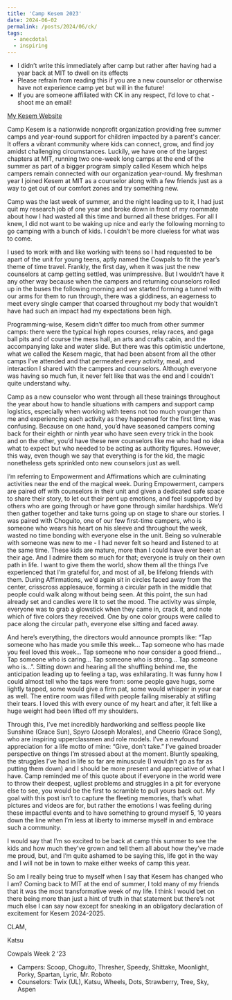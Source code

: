 ```yaml
---
title: 'Camp Kesem 2023'
date: 2024-06-02
permalink: /posts/2024/06/ck/
tags:
  - anecdotal
  - inspiring
---
```


- I didn’t write this immediately after camp but rather after having had a year back at MIT to dwell on its effects
- Please refrain from reading this if you are a new counselor or otherwise have not experience camp yet but will in the future!
- If you are someone affiliated with CK in any respect, I’d love to chat - shoot me an email!

[My Kesem Website](https://donate.kesem.org/fundraiser/5097305)

Camp Kesem is a nationwide nonprofit organization providing free summer camps and year-round support for children impacted by a parent's cancer. It offers a vibrant community where kids can connect, grow, and find joy amidst challenging circumstances. Luckily, we have one of the largest chapters at MIT, running two one-week long camps at the end of the summer as part of a bigger program simply called Kesem which helps campers remain connected with our organization year-round. My freshman year I joined Kesem at MIT as a counselor along with a few friends just as a way to get out of our comfort zones and try something new. 

Camp was the last week of summer, and the night leading up to it, I had just quit my research job of one year and broke down in front of my roommate about how I had wasted all this time and burned all these bridges. For all I knew, I did not want to be waking up nice and early the following morning to go camping with a bunch of kids. I couldn’t be more clueless for what was to come.

I used to work with and like working with teens so I had requested to be apart of the unit for young teens, aptly named the Cowpals to fit the year’s theme of time travel. Frankly, the first day, when it was just the new counselors at camp getting settled, was unimpressive. But I wouldn’t have it any other way because when the campers and returning counselors rolled up in the buses the following morning and we started forming a tunnel with our arms for them to run through, there was a giddiness, an eagerness to meet every single camper that coarsed throughout my body that wouldn’t have had such an impact had my expectations been high. 

Programming-wise, Kesem didn’t differ too much from other summer camps: there were the typical high ropes courses, relay races, and gaga ball pits and of course the mess hall, an arts and crafts cabin, and the accompanying lake and water slide. But there was this optimistic undertone, what we called the Kesem magic, that had been absent from all the other camps I’ve attended and that permeated every activity, meal, and interaction I shared with the campers and counselors. Although everyone was having so much fun, it never felt like that was the end and I couldn’t quite understand why. 

Camp as a new counselor who went through all these trainings throughout the year about how to handle situations with campers and support camp logistics, especially when working with teens not too much younger than me and experiencing each activity as they happened for the first time, was confusing. Because on one hand, you’d have seasoned campers coming back for their eighth or ninth year who have seen every trick in the book and on the other, you’d have these new counselors like me who had no idea what to expect but who needed to be acting as authority figures. However, this way, even though we say that everything is for the kid, the magic nonetheless gets sprinkled onto new counselors just as well.

I’m referring to Empowerment and Affirmations which are culminating activities near the end of the magical week. During Empowerment, campers are paired off with counselors in their unit and given a dedicated safe space to share their story, to let out their pent up emotions, and feel supported by others who are going through or have gone through similar hardships. We’d then gather together and take turns going up on stage to share our stories. I was paired with Choguito, one of our few first-time campers, who is someone who wears his heart on his sleeve and throughout the week, wasted no time bonding with everyone else in the unit. Being so vulnerable with someone was new to me - I had never felt so heard and listened to at the same time. These kids are mature, more than I could have ever been at their age. And I admire them so much for that; everyone is truly on their own path in life. I want to give them the world, show them all the things I’ve experienced that I’m grateful for, and most of all, be lifelong friends with them. During Affirmations, we'd again sit in circles faced away from the center, crisscross applesauce, forming a circular path in the middle that people could walk along without being seen. At this point, the sun had already set and candles were lit to set the mood. The activity was simple, everyone was to grab a glowstick when they came in, crack it, and note which of five colors they received. One by one color groups were called to pace along the circular path, everyone else sitting and faced away. 

And here’s everything, the directors would announce prompts like: “Tap someone who has made you smile this week… Tap someone who has made you feel loved this week… Tap someone who now consider a good friend… Tap someone who is caring… Tap someone who is strong… Tap someone who is…”. Sitting down and hearing all the shuffling behind me, the anticipation leading up to feeling a tap, was exhilarating. It was funny how I could almost tell who the taps were from: some people gave hugs, some lightly tapped, some would give a firm pat, some would whisper in your ear as well. The entire room was filled with people failing miserably at stifling their tears. I loved this with every ounce of my heart and after, it felt like a huge weight had been lifted off my shoulders.

Through this, I’ve met incredibly hardworking and selfless people like Sunshine (Grace Sun), Spyro (Joseph Morales), and Cheerio (Grace Song), who are inspiring upperclassmen and role models. I’ve a newfound appreciation for a life motto of mine: “Give, don’t take.” I’ve gained broader perspective on things I’m stressed about at the moment. Bluntly speaking, the struggles I’ve had in life so far are minuscule (I wouldn’t go as far as putting them down) and I should be more present and appreciative of what I have. Camp reminded me of this quote about if everyone in the world were to throw their deepest, ugliest problems and struggles in a pit for everyone else to see, you would be the first to scramble to pull yours back out. My goal with this post isn’t to capture the fleeting memories, that’s what pictures and videos are for, but rather the emotions I was feeling during these impactful events and to have something to ground myself 5, 10 years down the line when I’m less at liberty to immerse myself in and embrace such a community.

I would say that I’m so excited to be back at camp this summer to see the kids and how much they’ve grown and tell them all about how they’ve made me proud, but, and I’m quite ashamed to be saying this, life got in the way and I will not be in town to make either weeks of camp this year.

So am I really being true to myself when I say that Kesem has changed who I am? Coming back to MIT at the end of summer, I told many of my friends that it was the most transformative week of my life. I think I would bet on there being more than just a hint of truth in that statement but there’s not much else I can say now except for sneaking in an obligatory declaration of excitement for Kesem 2024-2025.

CLAM,

Katsu

Cowpals Week 2 ‘23
- Campers: Scoop, Choguito, Thresher, Speedy, Shittake, Moonlight, Porky, Spartan, Lyric, Mr. Roboto
- Counselors: Twix (UL), Katsu, Wheels, Dots, Strawberry, Tree, Sky, Aspen
